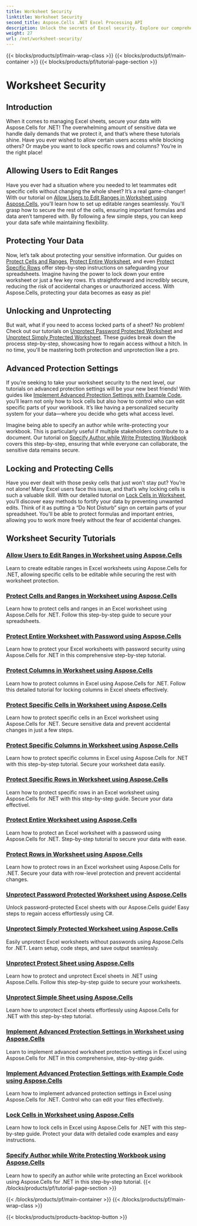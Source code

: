 ```yaml
---
title: Worksheet Security
linktitle: Worksheet Security
second_title: Aspose.Cells .NET Excel Processing API
description: Unlock the secrets of Excel security. Explore our comprehensive Aspose.Cells for .NET tutorials to protect, edit, and manage your worksheets effortlessly.
weight: 27
url: /net/worksheet-security/
---
```


{{< blocks/products/pf/main-wrap-class >}}
{{< blocks/products/pf/main-container >}}
{{< blocks/products/pf/tutorial-page-section >}}

# Worksheet Security

## Introduction

When it comes to managing Excel sheets, secure your data with Aspose.Cells for .NET! The overwhelming amount of sensitive data we handle daily demands that we protect it, and that’s where these tutorials shine. Have you ever wished to allow certain users access while blocking others? Or maybe you want to lock specific rows and columns? You’re in the right place!

## Allowing Users to Edit Ranges
Have you ever had a situation where you needed to let teammates edit specific cells without changing the whole sheet? It’s a real game-changer! With our tutorial on [Allow Users to Edit Ranges in Worksheet using Aspose.Cells](./allow-edit-ranges/), you’ll learn how to set up editable ranges seamlessly. You'll grasp how to secure the rest of the cells, ensuring important formulas and data aren’t tampered with. By following a few simple steps, you can keep your data safe while maintaining flexibility.

## Protecting Your Data
Now, let’s talk about protecting your sensitive information. Our guides on [Protect Cells and Ranges](./protect-cells-and-ranges/), [Protect Entire Worksheet](./protect-worksheet/), and even [Protect Specific Rows](./protect-specific-rows/) offer step-by-step instructions on safeguarding your spreadsheets. Imagine having the power to lock down your entire worksheet or just a few key rows. It’s straightforward and incredibly secure, reducing the risk of accidental changes or unauthorized access. With Aspose.Cells, protecting your data becomes as easy as pie!

## Unlocking and Unprotecting
But wait, what if you need to access locked parts of a sheet? No problem! Check out our tutorials on [Unprotect Password Protected Worksheet](./unprotect-password-worksheet/) and [Unprotect Simply Protected Worksheet](./unprotect-simply-protected/). These guides break down the process step-by-step, showcasing how to regain access without a hitch. In no time, you'll be mastering both protection and unprotection like a pro.

## Advanced Protection Settings

If you’re seeking to take your worksheet security to the next level, our tutorials on advanced protection settings will be your new best friends! With guides like [Implement Advanced Protection Settings with Example Code](./advanced-protection-settings-example-code/), you’ll learn not only how to lock cells but also how to control who can edit specific parts of your workbook. It’s like having a personalized security system for your data—where you decide who gets what access level. 

Imagine being able to specify an author while write-protecting your workbook. This is particularly useful if multiple stakeholders contribute to a document. Our tutorial on [Specify Author while Write Protecting Workbook](./specify-author-write-protect-workbook/) covers this step-by-step, ensuring that while everyone can collaborate, the sensitive data remains secure.

## Locking and Protecting Cells

Have you ever dealt with those pesky cells that just won’t stay put? You’re not alone! Many Excel users face this issue, and that’s why locking cells is such a valuable skill. With our detailed tutorial on [Lock Cells in Worksheet](./lock-cells/), you’ll discover easy methods to fortify your data by preventing unwanted edits. Think of it as putting a “Do Not Disturb” sign on certain parts of your spreadsheet. You'll be able to protect formulas and important entries, allowing you to work more freely without the fear of accidental changes. 

## Worksheet Security Tutorials
### [Allow Users to Edit Ranges in Worksheet using Aspose.Cells](./allow-edit-ranges/)
Learn to create editable ranges in Excel worksheets using Aspose.Cells for .NET, allowing specific cells to be editable while securing the rest with worksheet protection.
### [Protect Cells and Ranges in Worksheet using Aspose.Cells](./protect-cells-and-ranges/)
Learn how to protect cells and ranges in an Excel worksheet using Aspose.Cells for .NET. Follow this step-by-step guide to secure your spreadsheets.
### [Protect Entire Worksheet with Password using Aspose.Cells](./protect-worksheet-password/)
Learn how to protect your Excel worksheets with password security using Aspose.Cells for .NET in this comprehensive step-by-step tutorial.
### [Protect Columns in Worksheet using Aspose.Cells](./protect-columns/)
Learn how to protect columns in Excel using Aspose.Cells for .NET. Follow this detailed tutorial for locking columns in Excel sheets effectively.
### [Protect Specific Cells in Worksheet using Aspose.Cells](./protect-specific-cells/)
Learn how to protect specific cells in an Excel worksheet using Aspose.Cells for .NET. Secure sensitive data and prevent accidental changes in just a few steps.
### [Protect Specific Columns in Worksheet using Aspose.Cells](./protect-specific-columns/)
Learn how to protect specific columns in Excel using Aspose.Cells for .NET with this step-by-step tutorial. Secure your worksheet data easily.
### [Protect Specific Rows in Worksheet using Aspose.Cells](./protect-specific-rows/)
Learn how to protect specific rows in an Excel worksheet using Aspose.Cells for .NET with this step-by-step guide. Secure your data effectivel.
### [Protect Entire Worksheet using Aspose.Cells](./protect-worksheet/)
Learn how to protect an Excel worksheet with a password using Aspose.Cells for .NET. Step-by-step tutorial to secure your data with ease.
### [Protect Rows in Worksheet using Aspose.Cells](./protect-rows/)
Learn how to protect rows in an Excel worksheet using Aspose.Cells for .NET. Secure your data with row-level protection and prevent accidental changes.
### [Unprotect Password Protected Worksheet using Aspose.Cells](./unprotect-password-worksheet/)
Unlock password-protected Excel sheets with our Aspose.Cells guide! Easy steps to regain access effortlessly using C#. 
### [Unprotect Simply Protected Worksheet using Aspose.Cells](./unprotect-simply-protected/)
Easily unprotect Excel worksheets without passwords using Aspose.Cells for .NET. Learn setup, code steps, and save output seamlessly.
### [Unprotect Protect Sheet using Aspose.Cells](./unprotect-protect-sheet/)
Learn how to protect and unprotect Excel sheets in .NET using Aspose.Cells. Follow this step-by-step guide to secure your worksheets.
### [Unprotect Simple Sheet using Aspose.Cells](./unprotect-simple-sheet/)
Learn how to unprotect Excel sheets effortlessly using Aspose.Cells for .NET with this step-by-step tutorial.
### [Implement Advanced Protection Settings in Worksheet using Aspose.Cells](./implement-advanced-protection-settings/)
Learn to implement advanced worksheet protection settings in Excel using Aspose.Cells for .NET in this comprehensive, step-by-step guide.
### [Implement Advanced Protection Settings with Example Code using Aspose.Cells](./advanced-protection-settings-example-code/)
Learn how to implement advanced protection settings in Excel using Aspose.Cells for .NET. Control who can edit your files effectively.
### [Lock Cells in Worksheet using Aspose.Cells](./lock-cells/)
Learn how to lock cells in Excel using Aspose.Cells for .NET with this step-by-step guide. Protect your data with detailed code examples and easy instructions.
### [Specify Author while Write Protecting Workbook using Aspose.Cells](./specify-author-write-protect-workbook/)
Learn how to specify an author while write protecting an Excel workbook using Aspose.Cells for .NET in this step-by-step tutorial.
{{< /blocks/products/pf/tutorial-page-section >}}

{{< /blocks/products/pf/main-container >}}
{{< /blocks/products/pf/main-wrap-class >}}

{{< blocks/products/products-backtop-button >}}
